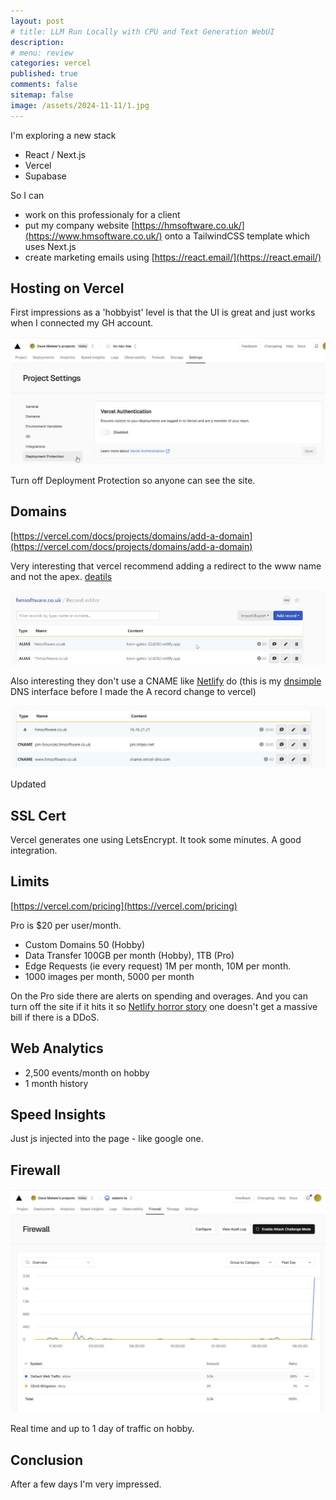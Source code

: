 ```yaml
---
layout: post
# title: LLM Run Locally with CPU and Text Generation WebUI 
description: 
# menu: review
categories: vercel
published: true 
comments: false     
sitemap: false
image: /assets/2024-11-11/1.jpg
---
```


<!-- !-- [![alt text](/assets/2024-09-04/1.jpg "email"){:width="500px"}](/assets/2024-09-04/1.jpg) --> 
<!-- [![alt text](/assets/2024-09-04/1.jpg "email")](/assets/2024-09-04/1.jpg) -->

I'm exploring a new stack

- React / Next.js
- Vercel
- Supabase

So I can 

- work on this professionaly for a client
- put my company website [https://hmsoftware.co.uk/](https://www.hmsoftware.co.uk/) onto a TailwindCSS template which uses Next.js
- create marketing emails using [https://react.email/](https://react.email/)

## Hosting on Vercel

First impressions as a 'hobbyist' level is that the UI is great and just works when I connected my GH account.

[![alt text](/assets/2024-11-04/5.jpg "email")](/assets/2024-11-04/5.jpg) 

Turn off Deployment Protection so anyone can see the site. 

## Domains

[https://vercel.com/docs/projects/domains/add-a-domain](https://vercel.com/docs/projects/domains/add-a-domain)

Very interesting that vercel recommend adding a redirect to the www name and not the apex. [deatils](https://vercel.com/docs/projects/domains/working-with-domains#apex-domain)


[![alt text](/assets/2024-11-11/1.jpg "email")](/assets/2024-11-11/1.jpg)

Also interesting they don't use a CNAME like [Netlify](https://www.netlify.com/) do (this is my [dnsimple](https://dnsimple.com/) DNS interface before I made the A record change to vercel)


[![alt text](/assets/2024-11-11/2.jpg "email")](/assets/2024-11-11/2.jpg)

Updated

## SSL Cert

Vercel generates one using LetsEncrypt. It took some minutes. A good integration.


## Limits

[https://vercel.com/pricing](https://vercel.com/pricing)

Pro is $20 per user/month.

- Custom Domains 50 (Hobby)
- Data Transfer 100GB per month (Hobby), 1TB (Pro)
- Edge Requests (ie every request) 1M per month, 10M per month.
- 1000 images per month, 5000 per month

On the Pro side there are alerts on spending and overages. And you can turn off the site if it hits it so [Netlify horror story](https://answers.netlify.com/t/netlify-billing-horror-story/113392) one doesn't get a massive bill if there is a DDoS.

## Web Analytics

- 2,500 events/month on hobby
- 1 month history

## Speed Insights

Just js injected into the page - like google one.

## Firewall

[![alt text](/assets/2024-11-11/3.jpg "email")](/assets/2024-11-11/3.jpg)


Real time and up to 1 day of traffic on hobby.


## Conclusion

After a few days I'm very impressed. 